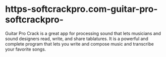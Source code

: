 # https-softcrackpro.com-guitar-pro-softcrackpro-
Guitar Pro Crack is a great app for processing sound that lets musicians and sound designers read, write, and share tablatures. It is a powerful and complete program that lets you write and compose music and transcribe your favorite songs.
